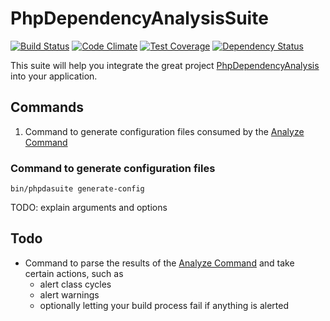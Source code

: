 PhpDependencyAnalysisSuite
==========================

[![Build Status](https://travis-ci.org/cawolf/PhpDependencyAnalysisSuite.svg?branch=master)](https://travis-ci.org/cawolf/PhpDependencyAnalysisSuite)
[![Code Climate](https://codeclimate.com/github/cawolf/PhpDependencyAnalysisSuite/badges/gpa.svg)](https://codeclimate.com/github/cawolf/PhpDependencyAnalysisSuite)
[![Test Coverage](https://codeclimate.com/github/cawolf/PhpDependencyAnalysisSuite/badges/coverage.svg)](https://codeclimate.com/github/cawolf/PhpDependencyAnalysisSuite/coverage)
[![Dependency Status](https://www.versioneye.com/user/projects/5765a90b0735400045bbfce4/badge.svg?style=flat)](https://www.versioneye.com/user/projects/5765a90b0735400045bbfce4)

This suite will help you integrate the great project [PhpDependencyAnalysis](https://github.com/mamuz/PhpDependencyAnalysis) into your application.

## Commands

1. Command to generate configuration files consumed by the [Analyze Command](https://github.com/mamuz/PhpDependencyAnalysis/blob/master/README.md#usage)

### Command to generate configuration files

    bin/phpdasuite generate-config

TODO: explain arguments and options

## Todo

* Command to parse the results of the [Analyze Command](https://github.com/mamuz/PhpDependencyAnalysis/blob/master/README.md#usage) and take certain actions, such as
    * alert class cycles
    * alert warnings
    * optionally letting your build process fail if anything is alerted
